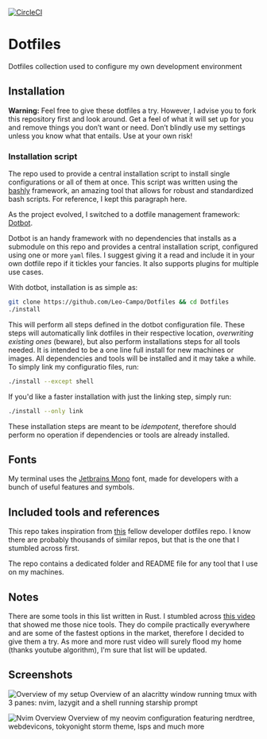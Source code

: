 [![CircleCI](https://dl.circleci.com/status-badge/img/gh/Leo-Campo/Dotfiles/tree/main.svg?style=svg)](https://dl.circleci.com/status-badge/redirect/gh/Leo-Campo/Dotfiles/tree/main)

# Dotfiles

Dotfiles collection used to configure my own development environment

## Installation

**Warning:** Feel free to give these dotfiles a try. However, I advise you to
fork this repository first and look around. Get a feel of what it will set up
for you and remove things you don’t want or need. Don’t blindly use my settings
unless you know what that entails. Use at your own risk!

### Installation script

The repo used to provide a central installation script to install
single configurations or all of them at once. This script was written using the
[bashly](https://bashly.dannyb.co/) framework, an amazing tool that allows for
robust and standardized bash scripts. For reference, I kept this paragraph
here.

As the project evolved, I switched to a dotfile management framework:
[Dotbot](https://github.com/anishathalye/dotbot).

Dotbot is an handy framework with no dependencies that installs as a
submodule on this repo and provides a central installation script, configured
using one or more `yaml` files. I suggest giving it a read and include it
in your own dotfile repo if it tickles your fancies. It also supports plugins
for multiple use cases.

With dotbot, installation is as simple as:

```bash
git clone https://github.com/Leo-Campo/Dotfiles && cd Dotfiles
./install
```

This will perform all steps defined in the dotbot configuration file.
These steps will automatically link dotfiles in their respective location,
_overwriting existing ones_ (beware), but also perform installations steps for
all tools needed. It is intended to be a one line full install for new machines
or images. All dependencies and tools will be installed and it may take
a while. To simply link my configuratio files, run:

```bash
./install --except shell
```

If you'd
like a faster installation with just the linking step, simply run:

```bash
./install --only link
```

These installation steps are meant to be _idempotent_, therefore should
perform no operation if dependencies or tools are already installed.

## Fonts

My terminal uses the [Jetbrains Mono](https://www.jetbrains.com/lp/mono/) font,
made for developers with a bunch of useful features and symbols.

## Included tools and references

This repo takes inspiration from [this](https://github.com/benmatselby/dotfiles)
fellow developer dotfiles repo. I know there are probably thousands of similar
repos, but that is the one that I stumbled across first.

The repo contains a dedicated folder and README file for any tool that I use on my machines.

## Notes

There are some tools in this list written in Rust.
I stumbled across [this video](https://youtu.be/dFkGNe4oaKk)
that showed me those nice tools.
They do compile practically everywhere and are some of
the fastest options in the market,
therefore I decided to give them a try. As more and more rust video will surely
flood my home (thanks youtube algorithm), I'm sure that list will be updated.

## Screenshots

![Overview of my setup](/../screenshots/images/OverviewSetup.png?raw=true "Setup Overview")
Overview of an alacritty window running tmux with 3 panes: nvim, lazygit and a
shell running starship prompt

![Nvim Overview](/../screenshots/images/NvimOverview.png?raw=true "Nvim overview")
Overview of my neovim configuration featuring nerdtree, webdevicons, tokyonight storm
theme, lsps and much more
